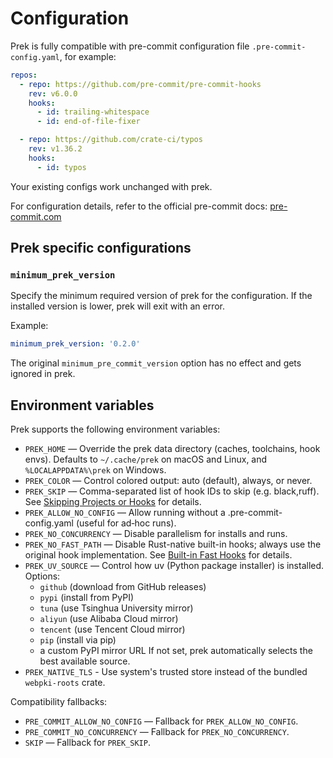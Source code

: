 # Configuration

Prek is fully compatible with pre-commit configuration file `.pre-commit-config.yaml`, for example:

```yaml
repos:
  - repo: https://github.com/pre-commit/pre-commit-hooks
    rev: v6.0.0
    hooks:
      - id: trailing-whitespace
      - id: end-of-file-fixer

  - repo: https://github.com/crate-ci/typos
    rev: v1.36.2
    hooks:
      - id: typos
```

Your existing configs work unchanged with prek.

For configuration details, refer to the official pre-commit docs:
[pre-commit.com](https://pre-commit.com/)

## Prek specific configurations

### `minimum_prek_version`

Specify the minimum required version of prek for the configuration. If the installed version is lower, prek will exit with an error.

Example:

  ```yaml
  minimum_prek_version: '0.2.0'
  ```

The original `minimum_pre_commit_version` option has no effect and gets ignored in prek.

## Environment variables

Prek supports the following environment variables:

- `PREK_HOME` — Override the prek data directory (caches, toolchains, hook envs). Defaults to `~/.cache/prek` on macOS and Linux, and `%LOCALAPPDATA%\prek` on Windows.
- `PREK_COLOR` — Control colored output: auto (default), always, or never.
- `PREK_SKIP` — Comma-separated list of hook IDs to skip (e.g. black,ruff). See [Skipping Projects or Hooks](workspace.md#skipping-projects-or-hooks) for details.
- `PREK_ALLOW_NO_CONFIG` — Allow running without a .pre-commit-config.yaml (useful for ad‑hoc runs).
- `PREK_NO_CONCURRENCY` — Disable parallelism for installs and runs.
- `PREK_NO_FAST_PATH` — Disable Rust-native built-in hooks; always use the original hook implementation. See [Built-in Fast Hooks](builtin.md) for details.
- `PREK_UV_SOURCE` — Control how uv (Python package installer) is installed. Options:
  - `github` (download from GitHub releases)
  - `pypi` (install from PyPI)
  - `tuna` (use Tsinghua University mirror)
  - `aliyun` (use Alibaba Cloud mirror)
  - `tencent` (use Tencent Cloud mirror)
  - `pip` (install via pip)
  - a custom PyPI mirror URL
  If not set, prek automatically selects the best available source.
- `PREK_NATIVE_TLS` - Use system's trusted store instead of the bundled `webpki-roots` crate.

Compatibility fallbacks:

- `PRE_COMMIT_ALLOW_NO_CONFIG` — Fallback for `PREK_ALLOW_NO_CONFIG`.
- `PRE_COMMIT_NO_CONCURRENCY` — Fallback for `PREK_NO_CONCURRENCY`.
- `SKIP` — Fallback for `PREK_SKIP`.
